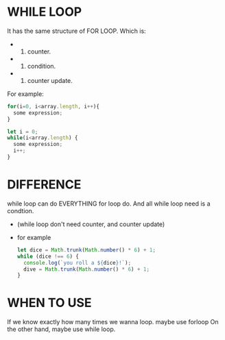 # WHILE LOOP

It has the same structure of FOR LOOP.
Which is:

- 1.  counter.

- 1.  condition.

- 1.  counter update.

For example:

```javascript
for(i=0, i<array.length, i++){
  some expression;
}
```

```javascript
let i = 0;
while(i<array.length) {
  some expression;
  i++;
}
```

# DIFFERENCE

while loop can do EVERYTHING for loop do. And all while loop need is a condtion.

- (while loop don't need counter, and counter update)

- for example

  ```javascript
  let dice = Math.trunk(Math.number() * 6) + 1;
  while (dice !== 6) {
    console.log(`you roll a ${dice}!`);
    dive = Math.trunk(Math.number() * 6) + 1;
  }
  ```

# WHEN TO USE

If we know exactly how many times we wanna loop. maybe use forloop
On the other hand, maybe use while loop.
